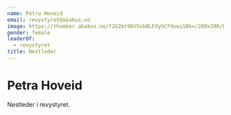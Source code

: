 ```yaml
---
name: Petra Hoveid
email: revystyret@abakus.no
image: https://thumbor.abakus.no/f2GZmt96V5obBLFXyhCF9xwiSBk=/200x200/DSC01132_ALq9tLm.jpeg
gender: female
leaderOf:
  - revystyret
title: Nestleder
---
```


# Petra Hoveid

Nestleder i revystyret.

